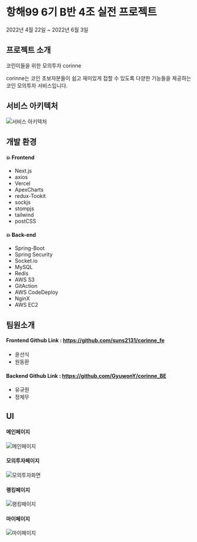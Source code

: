 # 항해99 6기 B반 4조 실전 프로젝트

2022년 4월 22일 ~ 2022년 6월 3일

## 프로젝트 소개

코린이들을 위한 모의투자 corinne

corinne는 코인 초보자분들이 쉽고 재미있게 접할 수 있도록 다양한 기능들을 제공하는 코인 모의투자 서비스입니다.


## 서비스 아키텍처

![서비스 아키텍처](https://user-images.githubusercontent.com/93954839/170642303-5fc5675f-37a7-450b-9611-3710fcb410eb.PNG)


## 개발 환경

#### :boom: Frontend

- Next.js
- axios
- Vercel
- ApexCharts
- redux-Tookit
- sockjs
- stompjs
- tailwind
- postCSS

#### :boom: Back-end

- Spring-Boot
- Spring Security
- Socket.io
- MySQL
- Redis
- AWS S3
- GitAction
- AWS CodeDeploy
- NginX
- AWS EC2

## 팀원소개

#### Frontend Github Link : https://github.com/suns2131/corinne_fe

- 윤선식
- 원동환

#### Backend Github Link : https://github.com/GyuwonY/corinne_BE

- 유규원
- 정제무

## UI

#### 메인페이지

![메인페이지](https://user-images.githubusercontent.com/93954839/170641474-02c4b7c7-5a94-450f-b026-a34d94643801.PNG)


#### 모의투자페이지

![모의투자화면](https://user-images.githubusercontent.com/93954839/170641555-55b3c709-ad0a-4475-a030-fa5c4871845e.PNG)


#### 랭킹페이지

![랭킹페이지](https://user-images.githubusercontent.com/93954839/170641525-ac36933e-cd80-4cf6-a462-f091431c2816.PNG)


#### 마이페이지

![마이페이지](https://user-images.githubusercontent.com/93954839/170641538-59df30c8-a305-4006-8b44-c2abade7a418.PNG)

